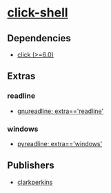 # [click-shell](https://pypi.org/project/click-shell)

## Dependencies
- [click (>=6.0)](packages/c/click.md)


## Extras

### readline
- [gnureadline; extra=='readline'](packages/g/gnureadline.md)

### windows
- [pyreadline; extra=='windows'](packages/p/pyreadline.md)


## Publishers
- [clarkperkins](https://pypi.org/user/clarkperkins)

